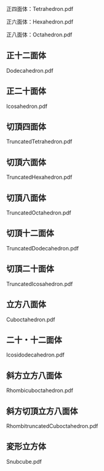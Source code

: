 正四面体：Tetrahedron.pdf

正六面体：Hexahedron.pdf

正八面体：Octahedron.pdf
## 正十二面体
Dodecahedron.pdf
## 正二十面体
Icosahedron.pdf
## 切頂四面体
TruncatedTetrahedron.pdf
## 切頂六面体
TruncatedHexahedron.pdf
## 切頂八面体
TruncatedOctahedron.pdf
## 切頂十二面体
TruncatedDodecahedron.pdf
## 切頂二十面体
TruncatedIcosahedron.pdf
## 立方八面体
Cuboctahedron.pdf
## 二十・十二面体
Icosidodecahedron.pdf
## 斜方立方八面体
Rhombicuboctahedron.pdf
## 斜方切頂立方八面体
RhombitruncatedCuboctahedron.pdf
## 変形立方体
Snubcube.pdf
